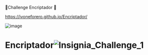🚀Challenge Encriptador 🚀

https://ivoneforero.github.io/Encriptador/

![image](https://github.com/IvoneForero/Encriptador/assets/79337649/dbeb0764-8e3f-4d6d-b67a-a0a10ad2dbfd)


# Encriptador![Insignia_Challenge_1](https://github.com/IvoneForero/Encriptador/assets/79337649/55eb14aa-1e0e-45ac-bc55-ed569cd3af62)
